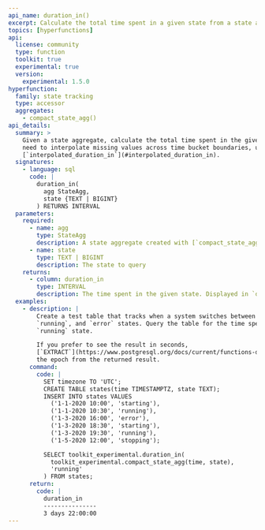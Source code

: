 ```yaml
---
api_name: duration_in()
excerpt: Calculate the total time spent in a given state from a state aggregate
topics: [hyperfunctions]
api:
  license: community
  type: function
  toolkit: true
  experimental: true
  version:
    experimental: 1.5.0
hyperfunction:
  family: state tracking
  type: accessor
  aggregates:
    - compact_state_agg()
api_details:
  summary: >
    Given a state aggregate, calculate the total time spent in the given state. If you
    need to interpolate missing values across time bucket boundaries, use
    [`interpolated_duration_in`](#interpolated_duration_in).
  signatures:
    - language: sql
      code: |
        duration_in(
          agg StateAgg,
          state {TEXT | BIGINT}
        ) RETURNS INTERVAL
  parameters:
    required:
      - name: agg
        type: StateAgg
        description: A state aggregate created with [`compact_state_agg`](#compact_state_agg)
      - name: state
        type: TEXT | BIGINT
        description: The state to query
    returns:
      - column: duration_in
        type: INTERVAL
        description: The time spent in the given state. Displayed in `days`, `hh:mm:ss`, or a combination of the two.
  examples:
    - description: |
        Create a test table that tracks when a system switches between `starting`,
        `running`, and `error` states. Query the table for the time spent in the
        `running` state.

        If you prefer to see the result in seconds,
        [`EXTRACT`](https://www.postgresql.org/docs/current/functions-datetime.html#FUNCTIONS-DATETIME-EXTRACT)
        the epoch from the returned result.
      command:
        code: |
          SET timezone TO 'UTC';
          CREATE TABLE states(time TIMESTAMPTZ, state TEXT);
          INSERT INTO states VALUES
            ('1-1-2020 10:00', 'starting'),
            ('1-1-2020 10:30', 'running'),
            ('1-3-2020 16:00', 'error'),
            ('1-3-2020 18:30', 'starting'),
            ('1-3-2020 19:30', 'running'),
            ('1-5-2020 12:00', 'stopping');

          SELECT toolkit_experimental.duration_in(
            toolkit_experimental.compact_state_agg(time, state),
            'running'
          ) FROM states;
      return:
        code: |
          duration_in  
          ---------------
          3 days 22:00:00
---
```


